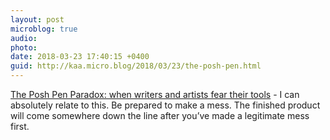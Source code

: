 ```yaml
---
layout: post
microblog: true
audio: 
photo: 
date: 2018-03-23 17:40:15 +0400
guid: http://kaa.micro.blog/2018/03/23/the-posh-pen.html
---
```

 [The Posh Pen Paradox: when writers and artists fear their tools](http://www.thecramped.com/the-posh-pen-paradox-when-writers-and-artists-fear-their-tools/) - I can absolutely relate to this. Be prepared to make a mess. The finished product will come somewhere down the line after you’ve made a legitimate mess first.
